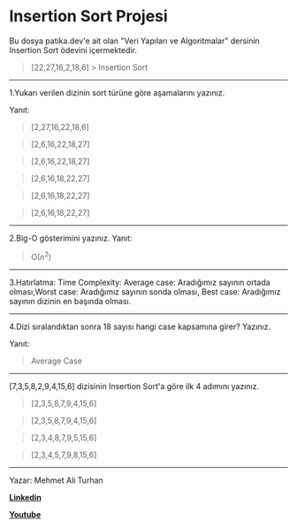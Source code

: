 # Insertion Sort Projesi
Bu dosya patika.dev'e ait olan "Veri Yapıları ve Algoritmalar" dersinin Insertion Sort ödevini içermektedir.

>[22,27,16,2,18,6] > Insertion Sort

-------------------------
1.Yukarı verilen dizinin sort türüne göre aşamalarını yazınız.

Yanıt:
>[2,27,16,22,18,6]

>[2,6,16,22,18,27]

>[2,6,16,22,18,27]

>[2,6,16,18,22,27]

>[2,6,16,18,22,27]

>[2,6,16,18,22,27]
--------------------------
2.Big-O gösterimini yazınız.
Yanıt: 
>O($n^2$)
--------------------------

3.Hatırlatma: Time Complexity: Average case: Aradığımız sayının ortada olması,Worst case: Aradığımız sayının sonda olması, Best case: Aradığımız sayının dizinin en başında olması.

--------------------------
4.Dizi sıralandıktan sonra 18 sayısı hangi case kapsamına girer? Yazınız.

Yanıt: 
>Average Case
--------------------------
[7,3,5,8,2,9,4,15,6] dizisinin Insertion Sort'a göre ilk 4 adımını yazınız.

>[2,3,5,8,7,9,4,15,6]

>[2,3,5,8,7,9,4,15,6]

>[2,3,4,8,7,9,5,15,6]

>[2,3,4,5,7,9,8,15,6]

--------------------------
Yazar: Mehmet Ali Turhan

**[Linkedin](https://www.linkedin.com/in/mehmet-ali-turhan-43669415b/g)**

**[Youtube](https://www.youtube.com/channel/UCh1HyT37pbPwN6w1wRd43Dg)**
